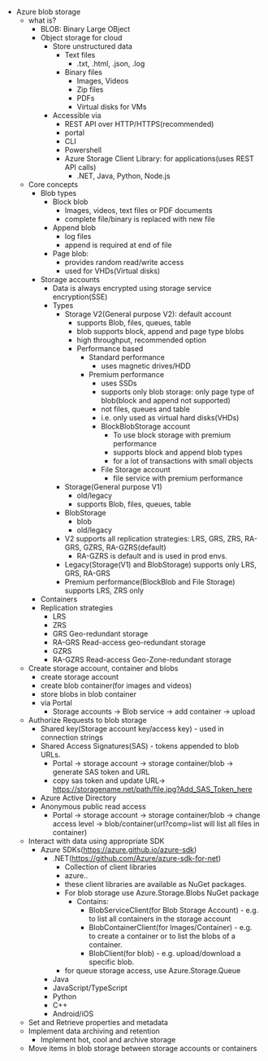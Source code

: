 - Azure blob storage
    - what is?
      - BLOB: Binary Large OBject
      - Object storage for cloud
        - Store unstructured data
          - Text files
            - .txt, .html, .json, .log
          - Binary files
            - Images, Videos
            - Zip files
            - PDFs
            - Virtual disks for VMs
        - Accessible via 
          - REST API over HTTP/HTTPS(recommended)
          - portal
          - CLI
          - Powershell
          - Azure Storage Client Library: for applications(uses REST API calls)
            - .NET, Java, Python, Node.js
    - Core concepts
        - Blob types
            - Block blob
                - Images, videos, text files or PDF documents
                - complete file/binary is replaced with new file
            - Append blob
                - log files
                - append is required at end of file
            - Page blob:
                - provides random read/write access
                - used for VHDs(Virtual disks)
      - Storage accounts
        - Data is always encrypted using storage service encryption(SSE)
        - Types
          - Storage V2(General purpose V2): default account
            - supports Blob, files, queues, table
            - blob supports block, append and page type blobs
            - high throughput, recommended option
            - Performance based
              - Standard performance
                - uses magnetic drives/HDD
              - Premium performance
                - uses SSDs
                - supports only blob storage: only page type of blob(block and append not supported)
                - not files, queues and table
                - i.e. only used as virtual hard disks(VHDs)
                - BlockBlobStorage account
                  - To use block storage with premium performance
                  - supports block and append blob types
                  - for a lot of transactions with small objects
                - File Storage account
                  - file service with premium performance
          - Storage(General purpose V1)
            - old/legacy
            - supports Blob, files, queues, table
          - BlobStorage
            - blob
            - old/legacy
          - V2 supports all replication strategies: LRS, GRS, ZRS, RA-GRS, GZRS, RA-GZRS(default)
            - RA-GZRS is default and is used in prod envs.
          - Legacy(Storage(V1) and BlobStorage) supports only LRS, GRS, RA-GRS
          - Premium performance(BlockBlob and File Storage) supports LRS, ZRS only
      - Containers
      - Replication strategies
        - LRS
        - ZRS
        - GRS Geo-redundant storage
        - RA-GRS Read-access geo-redundant storage
        - GZRS 
        - RA-GZRS Read-access Geo-Zone-redundant storage
    - Create storage account, container and blobs
      - create storage account
      - create blob container(for images and videos)
      - store blobs in blob container
      - via Portal
        - Storage accounts -> Blob service -> add container -> upload
    - Authorize Requests to blob storage
      - Shared key(Storage account key/access key) - used in connection strings
      - Shared Access Signatures(SAS) - tokens appended to blob URLs.
        - Portal -> storage account -> storage container/blob -> generate SAS token and URL
        - copy sas token and update URL-> https://storagename.net/path/file.jpg?Add_SAS_Token_here
      - Azure Active Directory
      - Anonymous public read access
        - Portal -> storage account -> storage container/blob -> change access level -> blob/container(url?comp=list will list all files in container)
    - Interact with data using appropriate SDK
      - Azure SDKs(https://azure.github.io/azure-sdk)
        - .NET(https://github.com/Azure/azure-sdk-for-net)
          - Collection of client libraries
          - azure.<service-category>.<service-name>
          - these client libraries are available as NuGet packages.
          - For blob storage use Azure.Storage.Blobs NuGet package
            - Contains:
              - BlobServiceClient(for Blob Storage Account) - e.g. to list all containers in the storage account
              - BlobContainerClient(for Images/Container) - e.g. to create a container or to list the blobs of a container.
              - BlobClient(for blob) - e.g. upload/download a specific blob.
          - for queue storage access, use Azure.Storage.Queue
        - Java
        - JavaScript/TypeScript
        - Python
        - C++
        - Android/iOS
    - Set and Retrieve properties and metadata
    - Implement data archiving and retention
      - Implement hot, cool and archive storage
    - Move items in blob storage between storage accounts or containers
